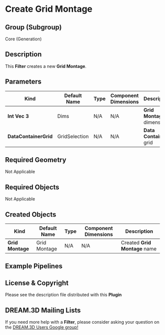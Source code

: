 # Create Grid Montage  #


## Group (Subgroup) ##

Core (Generation)

## Description ##

This **Filter** creates a new **Grid Montage**.

## Parameters ##

| Kind | Default Name | Type | Component Dimensions | Description |
|------|--------------|-------------|---------|----------------|
| **Int Vec 3** | Dims | N/A | N/A | **Grid Montage** dimensions |
| **DataContainerGrid** | GridSelection | N/A | N/A | **Data Container** grid |

## Required Geometry ##

Not Applicable

## Required Objects ##

Not Applicable

## Created Objects ##

| Kind | Default Name | Type | Component Dimensions | Description |
|------|--------------|-------------|---------|----------------|
| **Grid Montage** | Grid Montage | N/A | N/A | Created **Grid Montage** name |


## Example Pipelines ##



## License & Copyright ##

Please see the description file distributed with this **Plugin**

## DREAM.3D Mailing Lists ##

If you need more help with a **Filter**, please consider asking your question on the [DREAM.3D Users Google group!](https://groups.google.com/forum/?hl=en#!forum/dream3d-users)
